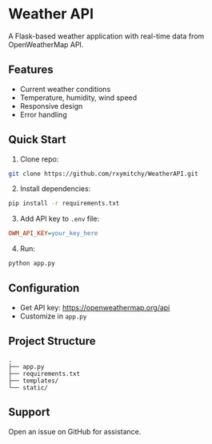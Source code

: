 # Weather API

A Flask-based weather application with real-time data from OpenWeatherMap API.

## Features
- Current weather conditions
- Temperature, humidity, wind speed
- Responsive design
- Error handling

## Quick Start
1. Clone repo:
```bash
git clone https://github.com/rxymitchy/WeatherAPI.git
```
2. Install dependencies:
```bash
pip install -r requirements.txt
```
3. Add API key to `.env` file:
```ini
OWM_API_KEY=your_key_here
```
4. Run:
```bash
python app.py
```

## Configuration
- Get API key: https://openweathermap.org/api
- Customize in `app.py`

## Project Structure
```
.
├── app.py
├── requirements.txt
├── templates/
└── static/
```

## Support
Open an issue on GitHub for assistance.
